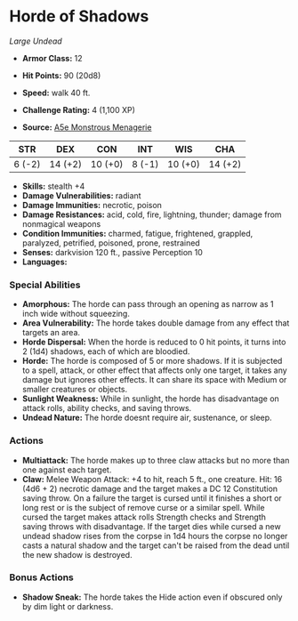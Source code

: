 # Horde of Shadows

*Large* *Undead*

- **Armor Class:** 12
- **Hit Points:** 90 (20d8)
- **Speed:** walk 40 ft.

- **Challenge Rating:** 4 (1,100 XP)
- **Source:** [A5e Monstrous Menagerie](https://enpublishingrpg.com/products/level-up-monstrous-menagerie-a5e)

| STR | DEX | CON | INT | WIS | CHA |
| --- | --- | --- | --- | --- | --- |
| 6 (-2) | 14 (+2) | 10 (+0) | 8 (-1) | 10 (+0) | 14 (+2) |

- **Skills:** stealth +4
- **Damage Vulnerabilities:** radiant
- **Damage Immunities:** necrotic, poison
- **Damage Resistances:** acid, cold, fire, lightning, thunder; damage from nonmagical weapons
- **Condition Immunities:** charmed, fatigue, frightened, grappled, paralyzed, petrified, poisoned, prone, restrained
- **Senses:** darkvision 120 ft., passive Perception 10
- **Languages:** 

### Special Abilities

- **Amorphous:** The horde can pass through an opening as narrow as 1 inch wide without squeezing.
- **Area Vulnerability:** The horde takes double damage from any effect that targets an area.
- **Horde Dispersal:** When the horde is reduced to 0 hit points, it turns into 2 (1d4) shadows, each of which are bloodied.
- **Horde:** The horde is composed of 5 or more shadows. If it is subjected to a spell, attack, or other effect that affects only one target, it takes any damage but ignores other effects. It can share its space with Medium or smaller creatures or objects.
- **Sunlight Weakness:** While in sunlight, the horde has disadvantage on attack rolls, ability checks, and saving throws.
- **Undead Nature:** The horde doesnt require air, sustenance, or sleep.

### Actions

- **Multiattack:** The horde makes up to three claw attacks  but no more than one against each target.
- **Claw:** Melee Weapon Attack: +4 to hit, reach 5 ft., one creature. Hit: 16 (4d6 + 2) necrotic damage  and the target makes a DC 12 Constitution saving throw. On a failure  the target is cursed until it finishes a short or long rest or is the subject of remove curse or a similar spell. While cursed  the target makes attack rolls  Strength checks  and Strength saving throws with disadvantage. If the target dies while cursed  a new undead shadow rises from the corpse in 1d4 hours  the corpse no longer casts a natural shadow  and the target can't be raised from the dead until the new shadow is destroyed.

### Bonus Actions

- **Shadow Sneak:** The horde takes the Hide action even if obscured only by dim light or darkness.



